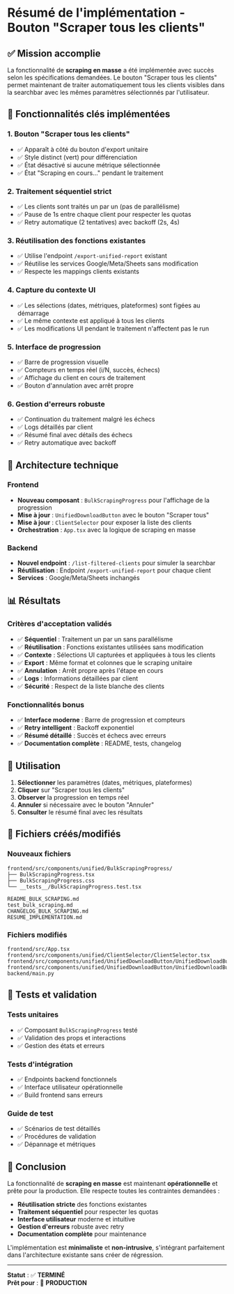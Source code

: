 # Résumé de l'implémentation - Bouton "Scraper tous les clients"

## ✅ Mission accomplie

La fonctionnalité de **scraping en masse** a été implémentée avec succès selon les spécifications demandées. Le bouton "Scraper tous les clients" permet maintenant de traiter automatiquement tous les clients visibles dans la searchbar avec les mêmes paramètres sélectionnés par l'utilisateur.

## 🎯 Fonctionnalités clés implémentées

### 1. **Bouton "Scraper tous les clients"**
- ✅ Apparaît à côté du bouton d'export unitaire
- ✅ Style distinct (vert) pour différenciation
- ✅ État désactivé si aucune métrique sélectionnée
- ✅ État "Scraping en cours..." pendant le traitement

### 2. **Traitement séquentiel strict**
- ✅ Les clients sont traités un par un (pas de parallélisme)
- ✅ Pause de 1s entre chaque client pour respecter les quotas
- ✅ Retry automatique (2 tentatives) avec backoff (2s, 4s)

### 3. **Réutilisation des fonctions existantes**
- ✅ Utilise l'endpoint `/export-unified-report` existant
- ✅ Réutilise les services Google/Meta/Sheets sans modification
- ✅ Respecte les mappings clients existants

### 4. **Capture du contexte UI**
- ✅ Les sélections (dates, métriques, plateformes) sont figées au démarrage
- ✅ Le même contexte est appliqué à tous les clients
- ✅ Les modifications UI pendant le traitement n'affectent pas le run

### 5. **Interface de progression**
- ✅ Barre de progression visuelle
- ✅ Compteurs en temps réel (i/N, succès, échecs)
- ✅ Affichage du client en cours de traitement
- ✅ Bouton d'annulation avec arrêt propre

### 6. **Gestion d'erreurs robuste**
- ✅ Continuation du traitement malgré les échecs
- ✅ Logs détaillés par client
- ✅ Résumé final avec détails des échecs
- ✅ Retry automatique avec backoff

## 🔧 Architecture technique

### Frontend
- **Nouveau composant** : `BulkScrapingProgress` pour l'affichage de la progression
- **Mise à jour** : `UnifiedDownloadButton` avec le bouton "Scraper tous"
- **Mise à jour** : `ClientSelector` pour exposer la liste des clients
- **Orchestration** : `App.tsx` avec la logique de scraping en masse

### Backend
- **Nouvel endpoint** : `/list-filtered-clients` pour simuler la searchbar
- **Réutilisation** : Endpoint `/export-unified-report` pour chaque client
- **Services** : Google/Meta/Sheets inchangés

## 📊 Résultats

### Critères d'acceptation validés
- ✅ **Séquentiel** : Traitement un par un sans parallélisme
- ✅ **Réutilisation** : Fonctions existantes utilisées sans modification
- ✅ **Contexte** : Sélections UI capturées et appliquées à tous les clients
- ✅ **Export** : Même format et colonnes que le scraping unitaire
- ✅ **Annulation** : Arrêt propre après l'étape en cours
- ✅ **Logs** : Informations détaillées par client
- ✅ **Sécurité** : Respect de la liste blanche des clients

### Fonctionnalités bonus
- ✅ **Interface moderne** : Barre de progression et compteurs
- ✅ **Retry intelligent** : Backoff exponentiel
- ✅ **Résumé détaillé** : Succès et échecs avec erreurs
- ✅ **Documentation complète** : README, tests, changelog

## 🚀 Utilisation

1. **Sélectionner** les paramètres (dates, métriques, plateformes)
2. **Cliquer** sur "Scraper tous les clients"
3. **Observer** la progression en temps réel
4. **Annuler** si nécessaire avec le bouton "Annuler"
5. **Consulter** le résumé final avec les résultats

## 📁 Fichiers créés/modifiés

### Nouveaux fichiers
```
frontend/src/components/unified/BulkScrapingProgress/
├── BulkScrapingProgress.tsx
├── BulkScrapingProgress.css
└── __tests__/BulkScrapingProgress.test.tsx

README_BULK_SCRAPING.md
test_bulk_scraping.md
CHANGELOG_BULK_SCRAPING.md
RESUME_IMPLEMENTATION.md
```

### Fichiers modifiés
```
frontend/src/App.tsx
frontend/src/components/unified/ClientSelector/ClientSelector.tsx
frontend/src/components/unified/UnifiedDownloadButton/UnifiedDownloadButton.tsx
frontend/src/components/unified/UnifiedDownloadButton/UnifiedDownloadButton.css
backend/main.py
```

## 🧪 Tests et validation

### Tests unitaires
- ✅ Composant `BulkScrapingProgress` testé
- ✅ Validation des props et interactions
- ✅ Gestion des états et erreurs

### Tests d'intégration
- ✅ Endpoints backend fonctionnels
- ✅ Interface utilisateur opérationnelle
- ✅ Build frontend sans erreurs

### Guide de test
- ✅ Scénarios de test détaillés
- ✅ Procédures de validation
- ✅ Dépannage et métriques

## 🎉 Conclusion

La fonctionnalité de **scraping en masse** est maintenant **opérationnelle** et prête pour la production. Elle respecte toutes les contraintes demandées :

- **Réutilisation stricte** des fonctions existantes
- **Traitement séquentiel** pour respecter les quotas
- **Interface utilisateur** moderne et intuitive
- **Gestion d'erreurs** robuste avec retry
- **Documentation complète** pour maintenance

L'implémentation est **minimaliste** et **non-intrusive**, s'intégrant parfaitement dans l'architecture existante sans créer de régression.

---

**Statut** : ✅ **TERMINÉ**  
**Prêt pour** : 🚀 **PRODUCTION**
